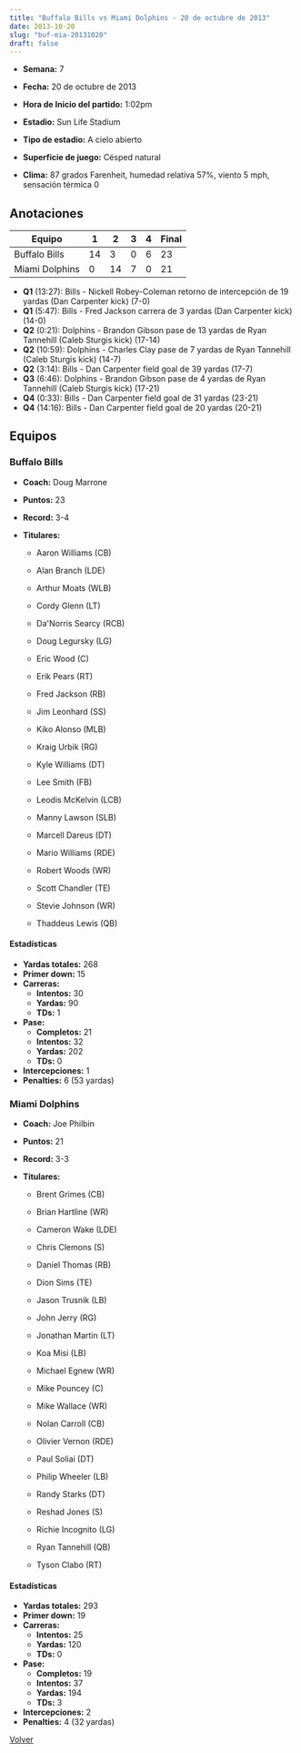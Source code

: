 ```yaml
---
title: "Buffalo Bills vs Miami Dolphins - 20 de octubre de 2013"
date: 2013-10-20
slug: "buf-mia-20131020"
draft: false
---
```


* **Semana:** 7
* **Fecha:** 20 de octubre de 2013

* **Hora de Inicio del partido:** 1:02pm
* **Estadio:** Sun Life Stadium
* **Tipo de estadio:** A cielo abierto
* **Superficie de juego:** Césped natural
* **Clima:** 87 grados Farenheit, humedad relativa 57%, viento 5 mph, sensación térmica 0





## Anotaciones
| Equipo | 1 | 2 | 3 | 4 | Final |
|--------|---|---|---|---|-------|
| Buffalo Bills  | 14 | 3 | 0 | 6  | 23 |
| Miami Dolphins  | 0 | 14 | 7 | 0  | 21 |
* **Q1** (13:27): Bills - Nickell Robey-Coleman retorno de intercepción de 19 yardas (Dan Carpenter kick) (7-0)
* **Q1** (5:47): Bills - Fred Jackson carrera de 3 yardas (Dan Carpenter kick) (14-0)
* **Q2** (0:21): Dolphins - Brandon Gibson pase de 13 yardas de Ryan Tannehill (Caleb Sturgis kick) (17-14)
* **Q2** (10:59): Dolphins - Charles Clay pase de 7 yardas de Ryan Tannehill (Caleb Sturgis kick) (14-7)
* **Q2** (3:14): Bills - Dan Carpenter field goal de 39 yardas (17-7)
* **Q3** (6:46): Dolphins - Brandon Gibson pase de 4 yardas de Ryan Tannehill (Caleb Sturgis kick) (17-21)
* **Q4** (0:33): Bills - Dan Carpenter field goal de 31 yardas (23-21)
* **Q4** (14:16): Bills - Dan Carpenter field goal de 20 yardas (20-21)


## Equipos


### Buffalo Bills
* **Coach:** Doug Marrone
* **Puntos:** 23
* **Record:** 3-4
* **Titulares:** 

  * Aaron Williams (CB) 

  * Alan Branch (LDE) 

  * Arthur Moats (WLB) 

  * Cordy Glenn (LT) 

  * Da'Norris Searcy (RCB) 

  * Doug Legursky (LG) 

  * Eric Wood (C) 

  * Erik Pears (RT) 

  * Fred Jackson (RB) 

  * Jim Leonhard (SS) 

  * Kiko Alonso (MLB) 

  * Kraig Urbik (RG) 

  * Kyle Williams (DT) 

  * Lee Smith (FB) 

  * Leodis McKelvin (LCB) 

  * Manny Lawson (SLB) 

  * Marcell Dareus (DT) 

  * Mario Williams (RDE) 

  * Robert Woods (WR) 

  * Scott Chandler (TE) 

  * Stevie Johnson (WR) 

  * Thaddeus Lewis (QB) 

#### Estadísticas
* **Yardas totales:** 268
* **Primer down:** 15
* **Carreras:**
  * **Intentos:** 30
  * **Yardas:** 90
  * **TDs:** 1
* **Pase:**
  * **Completos:** 21
  * **Intentos:** 32
  * **Yardas:** 202
  * **TDs:** 0
* **Intercepciones:** 1
* **Penalties:** 6 (53 yardas)

### Miami Dolphins
* **Coach:** Joe Philbin
* **Puntos:** 21
* **Record:** 3-3
* **Titulares:** 

  * Brent Grimes (CB) 

  * Brian Hartline (WR) 

  * Cameron Wake (LDE) 

  * Chris Clemons (S) 

  * Daniel Thomas (RB) 

  * Dion Sims (TE) 

  * Jason Trusnik (LB) 

  * John Jerry (RG) 

  * Jonathan Martin (LT) 

  * Koa Misi (LB) 

  * Michael Egnew (WR) 

  * Mike Pouncey (C) 

  * Mike Wallace (WR) 

  * Nolan Carroll (CB) 

  * Olivier Vernon (RDE) 

  * Paul Soliai (DT) 

  * Philip Wheeler (LB) 

  * Randy Starks (DT) 

  * Reshad Jones (S) 

  * Richie Incognito (LG) 

  * Ryan Tannehill (QB) 

  * Tyson Clabo (RT) 

#### Estadísticas
* **Yardas totales:** 293
* **Primer down:** 19
* **Carreras:**
  * **Intentos:** 25
  * **Yardas:** 120
  * **TDs:** 0
* **Pase:**
  * **Completos:** 19
  * **Intentos:** 37
  * **Yardas:** 194
  * **TDs:** 3
* **Intercepciones:** 2
* **Penalties:** 4 (32 yardas)


[Volver](/historia/2013)
